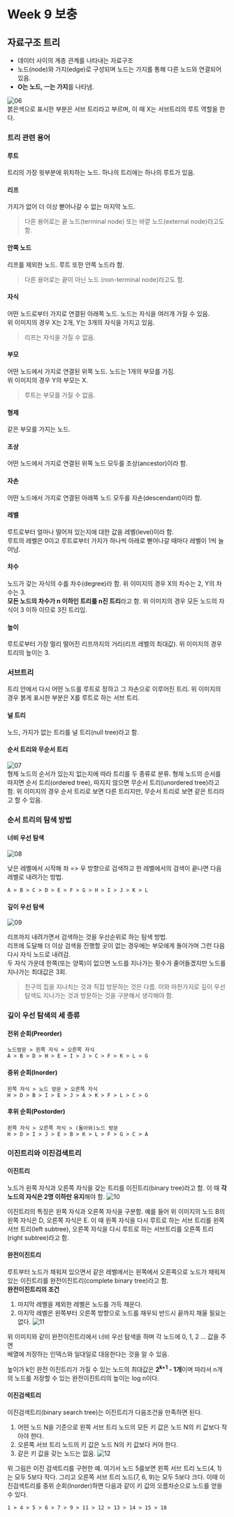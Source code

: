 # Week 9 보충

## 자료구조 트리 
* 데이터 사이의 계층 관계를 나타내는 자료구조
* 노드(node)와 가지(edge)로 구성되며 노드는 가지를 통해 다른 노드와 연결되어 있음.
* **O는 노드, ㅡ는 가지**를 나타냄.  
  
![06](https://github.com/ohbokdong/DesignPatternStudy/blob/master/summary/img/week9_06.png)  
붉은색으로 표시한 부분은 서브 트리라고 부르며, 이 때 X는 서브트리의 루트 역할을 한다.
  
### 트리 관련 용어

#### 루트
트리의 가장 윗부분에 위치하는 노드. 하나의 트리에는 하나의 루트가 있음.

#### 리프
가지가 없어 더 이상 뻗어나갈 수 없는 마지막 노드.  
> 다른 용어로는 끝 노드(terminal node) 또는 바깥 노드(external node)라고도 함. 

#### 안쪽 노드
리프를 제외한 노드. 루트 또한 안쪽 노드라 함.
> 다른 용어로는 끝이 아닌 노드 (non-terminal node)라고도 함.

#### 자식
어떤 노드로부터 가지로 연결된 아래쪽 노드. 노드는 자식을 여러개 가질 수 있음.  
위 이미지의 경우 X는 2개, Y는 3개의 자식을 가지고 있음.
> 리프는 자식을 가질 수 없음.

#### 부모
어떤 노드에서 가지로 연결된 위쪽 노드. 노드는 1개의 부모를 가짐.  
위 이미지의 경우 Y의 부모는 X.
> 루트는 부모를 가질 수 없음.

#### 형제
같은 부모를 가지는 노드.

#### 조상
어떤 노드에서 가지로 연결된 위쪽 노드 모두를 조상(ancestor)이라 함.

#### 자손
어떤 노드에서 가지로 연결된 아래쪽 노드 모두를 자손(descendant)이라 함.

#### 레벨
루트로부터 얼마나 떨어져 있는지에 대한 값을 레벨(level)이라 함.  
루트의 레벨은 0이고 루트로부터 가지가 하나씩 아래로 뻗어나갈 때마다 레벨이 1씩 늘어남.

#### 차수
노드가 갖는 자식의 수를 차수(degree)라 함. 위 이미지의 경우 X의 차수는 2, Y의 차수는 3.  
**모든 노드의 차수가 n 이하인 트리를 n진 트리**라고 함. 위 이미지의 경우 모든 노드의 자식이 3 이하 이므로 3진 트리임.

#### 높이
루트로부터 가장 멀리 떨어진 리프까지의 거리(리프 레벨의 최대값). 위 이미지의 경우 트리의 높이는 3.

### 서브트리
트리 안에서 다시 어떤 노드를 루트로 정하고 그 자손으로 이루어진 트리. 위 이미지의 경우 붉게 표시한 부분은 X를 루트로 하는 서브 트리.

#### 널 트리
노드, 가지가 없는 트리를 널 트리(null tree)라고 함.

#### 순서 트리와 무순서 트리
![07](https://github.com/ohbokdong/DesignPatternStudy/blob/master/summary/img/week9_07.png)  
형제 노드의 순서가 있는지 없는지에 따라 트리를 두 종류로 분류. 형제 노드의 순서를 따지면 순서 트리(ordered tree), 따지지 않으면 무순서 트리(unordered tree)라고 함. 위 이미지의 경우 순서 트리로 보면 다른 트리지만, 무순서 트리로 보면 같은 트리라고 할 수 있음.

### 순서 트리의 탐색 방법

#### 너비 우선 탐색
![08](https://github.com/ohbokdong/DesignPatternStudy/blob/master/summary/img/week9_08.png)  

낮은 레벨에서 시작해 좌 => 우 방향으로 검색하고 한 레벨에서의 검색이 끝나면 다음 레벨로 내려가는 방법.
```
A > B > C > D > E > F > G > H > I > J > K > L
```

#### 깊이 우선 탐색
![09](https://github.com/ohbokdong/DesignPatternStudy/blob/master/summary/img/week9_09.png)  

리프까지 내려가면서 검색하는 것을 우선순위로 하는 탐색 방법.  
리프에 도달해 더 이상 검색을 진행할 곳이 없는 경우에는 부모에게 돌아가며 그런 다음 다시 자식 노드로 내려감.  
두 자식 가운데 한쪽(또는 양쪽)이 없으면 노드를 지나가는 횟수가 줄어들겠지만 노드를 지나가는 최대값은 3회.
> 친구의 집을 지나치는 것과 직접 방문하는 것은 다름. 이와 마찬가지로 깊이 우선 탐색도 지나가는 것과 방문하는 것을 구분해서 생각해야 함.

### 깊이 우선 탐색의 세 종류

#### 전위 순회(Preorder)
```
노드방문 > 왼쪽 자식 > 오른쪽 자식
A > B > D > H > E > I > J > C > F > K > L > G
```

#### 중위 순회(Inorder)
```
왼쪽 자식 > 노드 방문 > 오른쪽 자식
H > D > B > I > E > J > A > K > F > L > C > G
```

#### 후위 순회(Postorder)
```
왼쪽 자식 > 오른쪽 자식 > (돌아와)노드 방문
H > D > I > J > E > B > K > L > F > G > C > A
```

### 이진트리와 이진검색트리

#### 이진트리
노드가 왼쪽 자식과 오른쪽 자식을 갖는 트리를 이진트리(binary tree)라고 함. 이 때 **각 노드의 자식은 2명 이하만 유지**해야 함.
![10](https://github.com/ohbokdong/DesignPatternStudy/blob/master/summary/img/week9_10.png)  

이진트리의 특징은 왼쪽 자식과 오른쪽 자식을 구분함. 예를 들어 위 이미지의 노드 B의 왼쪽 자식은 D, 오른쪽 자식은 E. 이 때 왼쪽 자식을 다시 루트로 하는 서브 트리를 왼쪽 서브 트리(left subtree), 오른쪽 자식을 다시 루트로 하는 서브트리를 오른쪽 트리(right subtree)라고 함.

#### 완전이진트리
루트부터 노드가 채워져 있으면서 같은 레벨에서는 왼쪽에서 오른쪽으로 노드가 채워져 있는 이진트리를 완전이진트리(complete binary tree)라고 함.  
**완전이진트리의 조건**
1. 마지막 레벨을 제외한 레벨은 노드를 가득 채운다.
2. 마지막 레벨은 왼쪽부터 오른쪽 방향으로 노드를 채우되 반드시 끝까지 채울 필요는 없다.
![11](https://github.com/ohbokdong/DesignPatternStudy/blob/master/summary/img/week9_11.png)  

위 이미지와 같이 완전이진트리에서 너비 우선 탐색을 하며 각 노드에 0, 1, 2 … 값을 주면  
배열에 저장하는 인덱스와 일대일로 대응한다는 것을 알 수 있음.

높이가 k인 완전 이진트리가 가질 수 있는 노드의 최대값은 **2<sup>k+1</sup> - 1개**이며 따라서 n개의 노드를 저장할 수 있는 완전이진트리의 높이는 log n이다.

#### 이진검색트리
이진검색트리(binary search tree)는 이진트리가 다음조건을 만족하면 된다.
1. 어떤 노드 N을 기준으로 왼쪽 서브 트리 노드의 모든 키 값은 노드 N의 키 값보다 작아야 한다.
2. 오른쪽 서브 트리 노드의 키 값은 노드 N의 키 값보다 커야 한다.
3. 같은 키 값을 갖는 노드는 없음.
![12](https://github.com/ohbokdong/DesignPatternStudy/blob/master/summary/img/week9_12.png)  

위 그림은 이진 검색트리를 구현한 예. 여기서 노드 5를보면 왼쪽 서브 트리 노드(4, 1)는 모두 5보다 작다. 그리고 오른쪽 서브 트리 노드(7, 6, 9)는 모두 5보다 크다. 이때 이진검색트리를 중위 순회(Inorder)하면 다음과 같이 키 값의 오름차순으로 노드를 얻을 수 있다.
```
1 > 4 > 5 > 6 > 7 > 9 > 11 > 12 > 13 > 14 > 15 > 18
```
